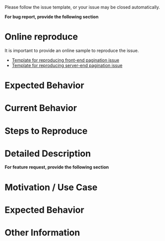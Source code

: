 Please follow the issue template, or your issue may be closed automatically.

**For bug report, provide the following section**

# Online reproduce
It is important to provide an online sample to reproduce the issue.
* [Template for reproducing front-end pagination issue](http://jsfiddle.net/zpczjl/9tp3z4bn/)
* [Template for reproducing server-end pagination issue](https://jsfiddle.net/zpczjl/xboja87c/)

# Expected Behavior

# Current Behavior

# Steps to Reproduce

# Detailed Description

**For feature request, provide the following section**
# Motivation / Use Case

# Expected Behavior

# Other Information
